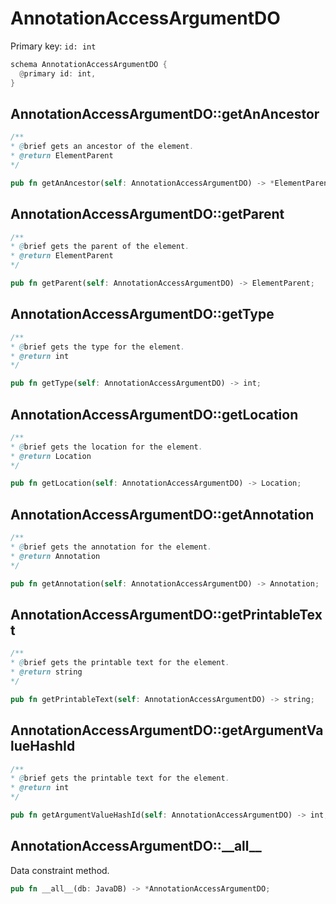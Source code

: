 # AnnotationAccessArgumentDO

Primary key: `id: int`

```rust
schema AnnotationAccessArgumentDO {
  @primary id: int,
}
```
## AnnotationAccessArgumentDO::getAnAncestor

```java
/**
* @brief gets an ancestor of the element.
* @return ElementParent 
*/
```
```rust
pub fn getAnAncestor(self: AnnotationAccessArgumentDO) -> *ElementParent;
```
## AnnotationAccessArgumentDO::getParent

```java
/**
* @brief gets the parent of the element.
* @return ElementParent 
*/
```
```rust
pub fn getParent(self: AnnotationAccessArgumentDO) -> ElementParent;
```
## AnnotationAccessArgumentDO::getType

```java
/**
* @brief gets the type for the element.
* @return int
*/
```
```rust
pub fn getType(self: AnnotationAccessArgumentDO) -> int;
```
## AnnotationAccessArgumentDO::getLocation

```java
/**
* @brief gets the location for the element.
* @return Location
*/
```
```rust
pub fn getLocation(self: AnnotationAccessArgumentDO) -> Location;
```
## AnnotationAccessArgumentDO::getAnnotation

```java
/**
* @brief gets the annotation for the element.
* @return Annotation
*/
```
```rust
pub fn getAnnotation(self: AnnotationAccessArgumentDO) -> Annotation;
```
## AnnotationAccessArgumentDO::getPrintableText

```java
/**
* @brief gets the printable text for the element.
* @return string
*/
```
```rust
pub fn getPrintableText(self: AnnotationAccessArgumentDO) -> string;
```
## AnnotationAccessArgumentDO::getArgumentValueHashId

```java
/**
* @brief gets the printable text for the element.
* @return int
*/
```
```rust
pub fn getArgumentValueHashId(self: AnnotationAccessArgumentDO) -> int;
```
## AnnotationAccessArgumentDO::\_\_all\_\_

Data constraint method.

```rust
pub fn __all__(db: JavaDB) -> *AnnotationAccessArgumentDO;
```
